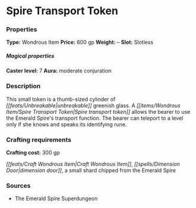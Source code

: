 ﻿---
Title: "Spire Transport Token"
Type: "Wondrous Item"
Price: "600 gp"
Weight: "–"
Slot: "Slotless"
Caster level: "7"
Aura: "moderate conjuration"
Description: |
  "This small token is a thumb-sized cylinder of unbreakable greenish glass. A _Spire transport token_ allows the bearer to use the Emerald Spire's transport function. The bearer can teleport to a level only if she knows and speaks its identifying rune."
Crafting cost: "300 gp"
Sources: "['The Emerald Spire Superdungeon']"
---

# Spire Transport Token

### Properties

**Type:** Wondrous Item **Price:** 600 gp **Weight:** – **Slot:** Slotless

##### Magical properties

**Caster level:** 7 **Aura:** moderate conjuration

### Description

This small token is a thumb-sized cylinder of _[[feats/Unbreakable|unbreakable]]_ greenish glass. A _[[items/Wondrous Item/Spire Transport Token|Spire transport token]]_ allows the bearer to use the Emerald Spire's transport function. The bearer can teleport to a level only if she knows and speaks its identifying rune.

### Crafting requirements

**Crafting cost:** 300 gp

_[[feats/Craft Wondrous Item|Craft Wondrous Item]]_, _[[spells/Dimension Door|dimension door]]_, a small shard chipped from the Emerald Spire

### Sources

* The Emerald Spire Superdungeon